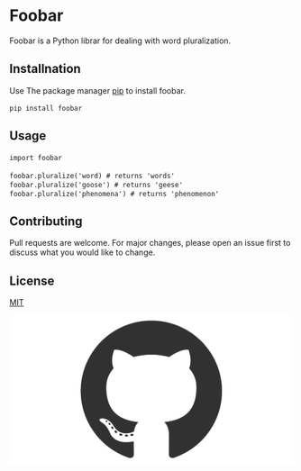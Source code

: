 # Foobar

Foobar is a Python librar for dealing with word pluralization.

## Installnation

Use The package manager [pip](#) to install foobar.

```
pip install foobar
```

## Usage

```
import foobar  
  
foobar.pluralize('word) # returns 'words'
foobar.pluralize('goose') # returns 'geese'
foobar.pluralize('phenomena') # returns 'phenomenon'

```



## Contributing

Pull requests are welcome. For major changes, please open an issue first to discuss what you would like to change.

## License

[MIT](#)


![github-mark](/images/github-mark.png "title")